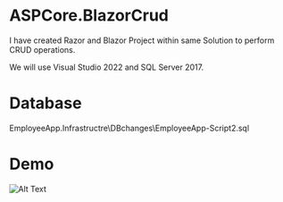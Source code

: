 

# ASPCore.BlazorCrud

I have created Razor and Blazor Project within same Solution to perform CRUD operations.

We will use Visual Studio 2022 and SQL Server 2017.

# Database
 
EmployeeApp.Infrastructre\DBchanges\EmployeeApp-Script2.sql


# Demo

![Alt Text]()

